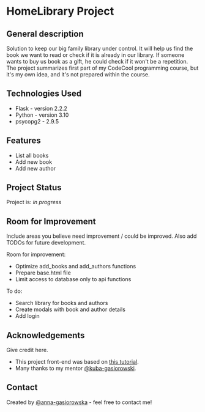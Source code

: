 # HomeLibrary Project

## General description
Solution to keep our big family library under control. 
It will help us find the book we want to read or check if it is
already in our library. If someone wants to buy us book as a gift, 
he could check if it won't be a repetition.
The project summarizes first part of my CodeCool programming course, but it's 
my own idea, and it's not prepared within the course.

## Technologies Used
- Flask - version 2.2.2
- Python - version 3.10
- psycopg2 - 2.9.5

## Features
- List all books
- Add new book
- Add new author

## Project Status
Project is: _in progress_ 

## Room for Improvement
Include areas you believe need improvement / could be improved. Also add TODOs for future development.

Room for improvement:
- Optimize add_books and add_authors functions
- Prepare base.html file 
- Limit access to database only to api functions


To do:
- Search library for books and authors
- Create modals with book and author details
- Add login


## Acknowledgements
Give credit here. 
- This project front-end was based on [this tutorial](https://www.youtube.com/watch?v=CGy1evcc578).
- Many thanks to my mentor [@kuba-gasiorowski](https://github.com/kuba-gasiorowski).


## Contact
Created by [@anna-gasiorowska](https://github.com/annanataliagasiorowska) - feel free to contact me!





